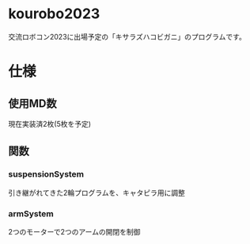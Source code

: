 # kourobo2023
交流ロボコン2023に出場予定の「キサラズハコビガニ」のプログラムです。

# 仕様

## 使用MD数
現在実装済2枚(5枚を予定)

## 関数
### suspensionSystem

引き継がれてきた2輪プログラムを、キャタピラ用に調整

### armSystem

2つのモーターで2つのアームの開閉を制御
